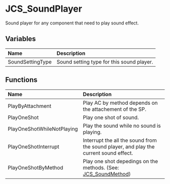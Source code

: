 # JCS_SoundPlayer

Sound player for any component that need to play sound effect.

## Variables

| Name | Description |
|:---|:---|
|SoundSettingType|Sound setting type for this sound player.|

## Functions

| Name | Description |
|:---|:---|
|PlayByAttachment|Play AC by method depends on the attachement of the SP.|
|PlayOneShot| Play one shot of sound.|
|PlayOneShotWhileNotPlaying| Play the sound while no sound is playing.|
|PlayOneShotInterrupt|Interrupt the all the sound from the sound player, and play the current sound effect.|
|PlayOneShotByMethod|Play one shot depedings on the methods. (See: [JCS_SoundMethod](?page=Enums_sl_JCS_SoundMethod))|
